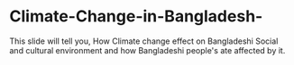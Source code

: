 # Climate-Change-in-Bangladesh-
This slide will tell you,
How Climate change effect on Bangladeshi Social and cultural environment
 and how Bangladeshi people's ate affected by it.
